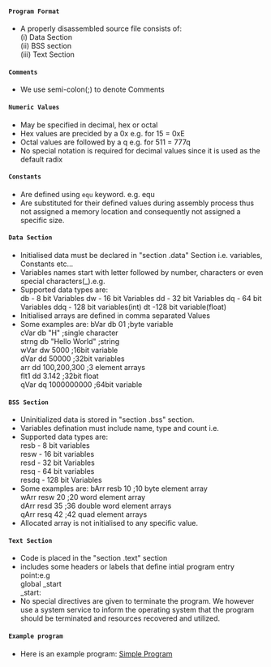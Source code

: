 #### `Program Format`
- A properly disassembled source file consists of:<br>
(i) Data Section<br>
(ii) BSS section<br>
(iii) Text Section<br>

#### `Comments`
- We use semi-colon(;) to denote Comments

#### `Numeric Values`
- May be specified in decimal, hex or octal
- Hex values are precided by a 0x e.g. for 15 = 0xE
- Octal values are followed by a q e.g. for 511 = 777q
- No special notation is required for decimal values since it is used as the default radix

#### `Constants`
- Are defined using `equ` keyword. e.g.
<name> equ <value>
- Are substituted for their defined values during assembly process thus not assigned a memory location and consequently not assigned a specific size.

#### `Data Section`
- Initialised data must be declared in "section .data" Section i.e. variables, Constants etc...
- Variables names start with letter followed by number, characters or even special characters(_).e.g.<br>
 <variable name>  <dataType> <initialValue>
- Supported data types are:<br>
db - 8 bit Variables
dw - 16 bit Variables
dd - 32 bit Variables
dq - 64 bit Variables
ddq - 128 bit variables(int)
dt -128 bit variable(float)
- Initialised arrays are defined in comma separated Values
- Some examples are:
bVar db 01 ;byte variable<br>
cVar db "H" ;single character<br>
strng db  "Hello World" ;string<br>
wVar dw 5000 ;16bit variable<br>
dVar dd 50000 ;32bit variables<br>
arr dd 100,200,300 ;3 element arrays<br>
flt1 dd 3.142 ;32bit float<br>
qVar dq 1000000000 ;64bit variable<br>

#### `BSS Section`
- Uninitialized data is stored in "section .bss" section.
- Variables defination must include name, type and count i.e.<br>
<variable name>  <resType>  <count>
- Supported data types are:<br>
resb - 8 bit variables<br>
resw - 16 bit variables<br>
resd - 32 bit Variables<br>
resq - 64 bit variables<br>
resdq - 128 bit Variables<br>
- Some examples are:
bArr resb 10 ;10 byte element array<br>
wArr resw 20 ;20 word element array<br>
dArr resd 35 ;36 double word element arrays<br>
qArr resq 42 ;42 quad element arrays<br>
- Allocated array is not initialised to any specific value.

#### `Text Section`
- Code is placed in the "section .text" section
- includes some headers or labels that define intial program entry point:e.g<br>
<t> global _start<br>
<t> _start:<br>
- No special directives are given to terminate the program. We however use a system service to inform the operating system that the program should be terminated and resources recovered and utilized.

#### `Example program`
- Here is an example program: [Simple Program](./example.asm)

